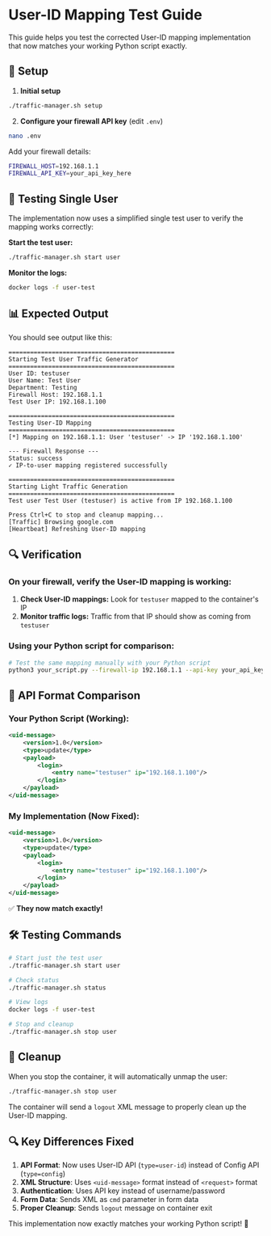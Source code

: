 # User-ID Mapping Test Guide

This guide helps you test the corrected User-ID mapping implementation that now matches your working Python script exactly.

## 🔧 Setup

1. **Initial setup**
```bash
./traffic-manager.sh setup
```

2. **Configure your firewall API key** (edit `.env`)
```bash
nano .env
```

Add your firewall details:
```bash
FIREWALL_HOST=192.168.1.1
FIREWALL_API_KEY=your_api_key_here
```

## 🧪 Testing Single User

The implementation now uses a simplified single test user to verify the mapping works correctly:

**Start the test user:**
```bash
./traffic-manager.sh start user
```

**Monitor the logs:**
```bash
docker logs -f user-test
```

## 📊 Expected Output

You should see output like this:

```
==============================================
Starting Test User Traffic Generator
==============================================
User ID: testuser
User Name: Test User  
Department: Testing
Firewall Host: 192.168.1.1
Test User IP: 192.168.1.100

==============================================
Testing User-ID Mapping
==============================================
[*] Mapping on 192.168.1.1: User 'testuser' -> IP '192.168.1.100'

--- Firewall Response ---
Status: success
✓ IP-to-user mapping registered successfully

==============================================
Starting Light Traffic Generation  
==============================================
Test user Test User (testuser) is active from IP 192.168.1.100

Press Ctrl+C to stop and cleanup mapping...
[Traffic] Browsing google.com
[Heartbeat] Refreshing User-ID mapping
```

## 🔍 Verification

### On your firewall, verify the User-ID mapping is working:

1. **Check User-ID mappings:** Look for `testuser` mapped to the container's IP
2. **Monitor traffic logs:** Traffic from that IP should show as coming from `testuser`

### Using your Python script for comparison:
```bash
# Test the same mapping manually with your Python script
python3 your_script.py --firewall-ip 192.168.1.1 --api-key your_api_key --user testuser --ip-address 192.168.1.100 --operation login
```

## 🔄 API Format Comparison

### Your Python Script (Working):
```xml
<uid-message>
    <version>1.0</version>
    <type>update</type>
    <payload>
        <login>
            <entry name="testuser" ip="192.168.1.100"/>
        </login>
    </payload>
</uid-message>
```

### My Implementation (Now Fixed):
```xml
<uid-message>
    <version>1.0</version>
    <type>update</type>
    <payload>
        <login>
            <entry name="testuser" ip="192.168.1.100"/>
        </login>
    </payload>
</uid-message>
```

✅ **They now match exactly!**

## 🛠️ Testing Commands

```bash
# Start just the test user
./traffic-manager.sh start user

# Check status
./traffic-manager.sh status  

# View logs
docker logs -f user-test

# Stop and cleanup
./traffic-manager.sh stop user
```

## 🚨 Cleanup

When you stop the container, it will automatically unmap the user:

```bash
./traffic-manager.sh stop user
```

The container will send a `logout` XML message to properly clean up the User-ID mapping.

## 🔍 Key Differences Fixed

1. **API Format**: Now uses User-ID API (`type=user-id`) instead of Config API (`type=config`)
2. **XML Structure**: Uses `<uid-message>` format instead of `<request>` format  
3. **Authentication**: Uses API key instead of username/password
4. **Form Data**: Sends XML as `cmd` parameter in form data
5. **Proper Cleanup**: Sends `logout` message on container exit

This implementation now exactly matches your working Python script! 🎉 
